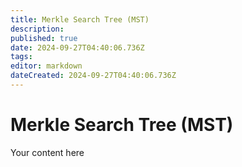 ```yaml
---
title: Merkle Search Tree (MST)
description: 
published: true
date: 2024-09-27T04:40:06.736Z
tags: 
editor: markdown
dateCreated: 2024-09-27T04:40:06.736Z
---
```


# Merkle Search Tree (MST)
Your content here